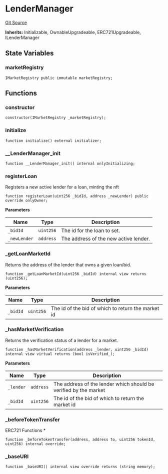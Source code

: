# LenderManager
[Git Source](https://github.com/teller-protocol/teller-protocol-v2/blob/991530423d15c8e2846d3c24bb6245b3416dd233/contracts/LenderManager.sol)

**Inherits:**
Initializable, OwnableUpgradeable, ERC721Upgradeable, ILenderManager


## State Variables
### marketRegistry

```solidity
IMarketRegistry public immutable marketRegistry;
```


## Functions
### constructor


```solidity
constructor(IMarketRegistry _marketRegistry);
```

### initialize


```solidity
function initialize() external initializer;
```

### __LenderManager_init


```solidity
function __LenderManager_init() internal onlyInitializing;
```

### registerLoan

Registers a new active lender for a loan, minting the nft


```solidity
function registerLoan(uint256 _bidId, address _newLender) public override onlyOwner;
```
**Parameters**

|Name|Type|Description|
|----|----|-----------|
|`_bidId`|`uint256`|The id for the loan to set.|
|`_newLender`|`address`|The address of the new active lender.|


### _getLoanMarketId

Returns the address of the lender that owns a given loan/bid.


```solidity
function _getLoanMarketId(uint256 _bidId) internal view returns (uint256);
```
**Parameters**

|Name|Type|Description|
|----|----|-----------|
|`_bidId`|`uint256`|The id of the bid of which to return the market id|


### _hasMarketVerification

Returns the verification status of a lender for a market.


```solidity
function _hasMarketVerification(address _lender, uint256 _bidId) internal view virtual returns (bool isVerified_);
```
**Parameters**

|Name|Type|Description|
|----|----|-----------|
|`_lender`|`address`|The address of the lender which should be verified by the market|
|`_bidId`|`uint256`|The id of the bid of which to return the market id|


### _beforeTokenTransfer

ERC721 Functions *


```solidity
function _beforeTokenTransfer(address, address to, uint256 tokenId, uint256) internal override;
```

### _baseURI


```solidity
function _baseURI() internal view override returns (string memory);
```

